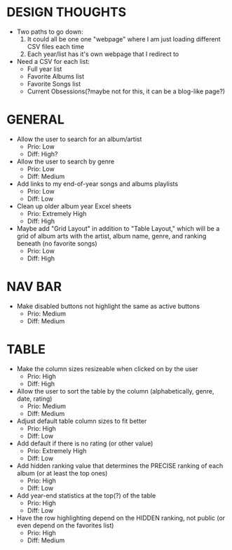 # DESIGN THOUGHTS
* Two paths to go down:
    1. It could all be one one "webpage" where I am just loading different CSV files each time
    2. Each year/list has it's own webpage that I redirect to
* Need a CSV for each list:
    - Full year list
    - Favorite Albums list
    - Favorite Songs list
    - Current Obsessions(?maybe not for this, it can be a blog-like page?)

# GENERAL
* Allow the user to search for an album/artist
    - Prio: Low
    - Diff: High?
* Allow the user to search by genre
    - Prio: Low
    - Diff: Medium
* Add links to my end-of-year songs and albums playlists
    - Prio: Low
    - Diff: Low
* Clean up older album year Excel sheets
    - Prio: Extremely High
    - Diff: High
* Maybe add "Grid Layout" in addition to "Table Layout," which will be a grid of album arts with the artist, album name, genre, and ranking beneath (no favorite songs)
    - Prio: Low
    - Diff: High

# NAV BAR
* Make disabled buttons not highlight the same as active buttons
    - Prio: Medium
    - Diff: Medium

# TABLE
* Make the column sizes resizeable when clicked on by the user
    - Prio: High
    - Diff: High
* Allow the user to sort the table by the column (alphabetically, genre, date, rating)
    - Prio: Medium
    - Diff: Medium
* Adjust default table column sizes to fit better
    - Prio: High
    - Diff: Low
* Add default if there is no rating (or other value)
    - Prio: Extremely High
    - Diff: Low
* Add hidden ranking value that determines the PRECISE ranking of each album (or at least the top ones)
    - Prio: High
    - Diff: Low
* Add year-end statistics at the top(?) of the table
    - Prio: High
    - Diff: Low
* Have the row highlighting depend on the HIDDEN ranking, not public (or even depend on the favorites list)
    - Prio: High
    - Diff: Medium
